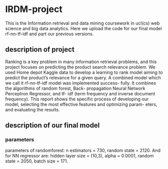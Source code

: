 # IRDM-project
This is the Information retrieval and data mining coursework in ucl(cs) web science and big data analytics.
Here we upload the code for our final model rf-nn-tf-idf and part our previous versions.
## description of project
Ranking is a key problem in many information retrieval problems, and this project focuses on predicting the product search relevance problem. We used Home depot Kaggle data to develop a learning to rank model aiming to predict the product’s relevance for a given query. A combined model which we call it rf-nn-tf-idf model was implemented success- fully. It combines the algorithms of random forest, Back- propagation Neural Network Perceptron Regressor, and tf- idf (term frequency and inverse document frequency). This report shows the specific process of developing our model, selecting the most effective features and optimizing param- eters, and evaluating the results.
## description of our final model
### parameters
parameters of randomforest: n estimators = 730, random state = 2120. And for NN regressor are: hidden layer size = (10,3), alpha = 0.0001, random state = 2050, batch size = 171.

